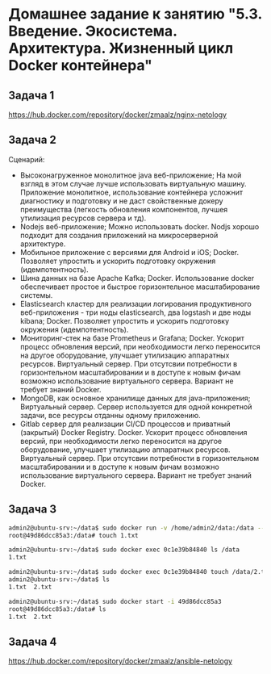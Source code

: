 
# Домашнее задание к занятию "5.3. Введение. Экосистема. Архитектура. Жизненный цикл Docker контейнера"

## Задача 1

<https://hub.docker.com/repository/docker/zmaalz/nginx-netology>

## Задача 2

Сценарий:

* Высоконагруженное монолитное java веб-приложение;
На мой взгляд в этом случае лучше использовать виртуальную машину. Приложение монолитное, использование контейнера усложнит диагностику и подготовку и не даст свойственные докеру преимущества (легкость обновления компонентов, лучшея утилизация ресурсов сервера и тд).
* Nodejs веб-приложение;
Можно использовать docker. Nodjs хорошо подходит для создания приложений на микросерверной архитектуре.
* Мобильное приложение c версиями для Android и iOS;
Docker. Позволяет упростить и ускорить подготовку окружения (идемпотентность).
* Шина данных на базе Apache Kafka;
Docker. Использование docker обеспечивает простое и быстрое горизонтельное масштабирование системы.
* Elasticsearch кластер для реализации логирования продуктивного веб-приложения - три ноды elasticsearch, два logstash и две ноды kibana;
Docker. Позволяет упростить и ускорить подготовку окружения (идемпотентность).
* Мониторинг-стек на базе Prometheus и Grafana;
Docker. Ускорит процесс обновления версий, при необходимости легко переносится на другое оборудование, улучшает утилизацию аппаратных ресурсов.
Виртуальный сервер. При отсутсвии потребности в горизонтельном масштабировании и в доступе к новым фичам возможно использование виртуального сервера. Вариант не требует знаний Docker.  
* MongoDB, как основное хранилище данных для java-приложения;
Виртуальный сервер. Сервер используется для одной конкретной задачи, все ресурсы отданны одному приложению.
* Gitlab сервер для реализации CI/CD процессов и приватный (закрытый) Docker Registry.
Docker. Ускорит процесс обновления версий, при необходимости легко переносится на другое оборудование, улучшает утилизацию аппаратных ресурсов.
Виртуальный сервер. При отсутсвии потребности в горизонтельном масштабировании и в доступе к новым фичам возможно использование виртуального сервера. Вариант не требует знаний Docker.  

## Задача 3

```bash
admin2@ubuntu-srv:~/data$ sudo docker run -v /home/admin2/data:/data --name ubuntu -it  ubuntu
root@49d86dcc85a3:/data# touch 1.txt

admin2@ubuntu-srv:~/data$ sudo docker exec 0c1e39b84840 ls /data
1.txt

admin2@ubuntu-srv:~/data$ sudo docker exec 0c1e39b84840 touch /data/2.txt
admin2@ubuntu-srv:~/data$ ls
1.txt  2.txt

admin2@ubuntu-srv:~/data$ sudo docker start -i 49d86dcc85a3
root@49d86dcc85a3:/data# ls
1.txt  2.txt
```

## Задача 4

<https://hub.docker.com/repository/docker/zmaalz/ansible-netology>